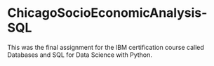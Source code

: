 # ChicagoSocioEconomicAnalysis-SQL

This was the final assignment for the IBM certification course called Databases and SQL for Data Science with Python.
